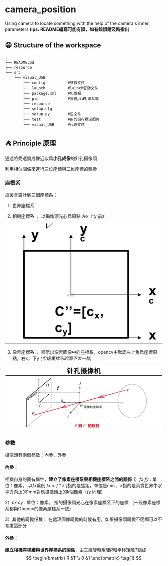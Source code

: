 # camera_position
Using camera to locate something with the help of the camera's inner parameters
**tips: README編寫可能有誤，如有錯誤請及時指出**
## :smile: Structure of the workspace
```
.
├── README.md
├── resource
└── src
    └── visual_USB
        ├── config          #參數文件
        ├── launch          #launch啓動文件
        ├── package.xml     #包依賴
        ├── pid             #實現pid對準功能
        ├── resource 
        ├── setup.cfg
        ├── setup.py        #包文件
        ├── test            #用於儲存標定照片
        └── visual_USB      #代碼文件
```
## :tent: Principle 原理
通過將禿透鏡成像近似爲**小孔成像**的針孔攝像頭

利用相似關係來進行三位座標與二維座標的轉換

### 座標系
這裏會設計到三個座標系：

1) 世界座標系

2) 相機座標系 ： 以攝像頭光心爲原點 左x 上y 前z 

![攝像機座標系](./resource/camera_position/iamge_1.png)

3) 像素座標系 ： 顯示出像素圖像中的座標系，opencv中默認左上角爲座標原點，右x，下y *(但這裏找到的圖不太一樣)*

![像素座標系](./resource/camera_position/image_2.png)

### 參數

攝像頭有兩個參數：內參、外參

#### **內參**： 
相機自身的固有屬性，**建立了像素座標系與相機座標系之間的關係**
1）$fx$ $fy$ : 單位：像素。 
以$fx$爲例 
$fx = f*k$ 
$f$指的是焦距，單位是mm ，$k$指的是真實世界中水平方向上的1mm對應攝像頭上的k個像素（$fy$ 同理）

2）$cx$ $cy$ : 單位：像素。
指的攝像頭光心在像素座標系下的座標 （一般像素座標系都與Opencv的像素座標系一致）

3）其他的畸變係數：
在處理圖像畸變的時候有用，如果攝像頭畸變不明顯可以不考慮這部分

#### **外參**： 
**建立相機座標續與世界座標系的關係**，由三維旋轉矩陣$R$和平移矩陣$T$組成
$$
\begin{bmatrix}
R &T \\
0 &1
\end{bmatrix}
\tag{1}
$$